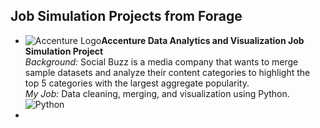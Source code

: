 ## Job Simulation Projects from Forage

* ![Accenture Logo](/Users/dqh/DataScience/jupyter/forage/Accenture)**Accenture Data Analytics and Visualization Job Simulation Project**<br>
  *Background:* Social Buzz is a media company that wants to merge sample datasets and analyze their content categories to highlight the top 5 categories with the largest aggregate popularity.<br>
  *My Job:* Data cleaning, merging, and visualization using Python. ![Python](https://img.shields.io/badge/Python-3776AB?style=flat&logo=python&logoColor=white)
* 
